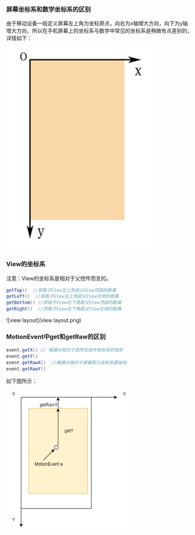### 屏幕坐标系和数学坐标系的区别

由于移动设备一般定义屏幕左上角为坐标原点，向右为x轴增大方向，向下为y轴增大方向，所以在手机屏幕上的坐标系与数学中常见的坐标系是稍微有点差别的，详情如下：

![坐标系](坐标系.PNG)

### View的坐标系

注意：View的坐标系是相对于父控件而言的。

```java
getTop()  //获取子View左上角距父View顶部的距离
getLeft()  //获取子View左上角距父View左侧的距离
getBottom() //获取子View右下角距父View顶部的距离
getRight()  //获取子View右下角距父View左侧的距离
```

![view layout](view layout.png)

### MotionEvent中get和getRaw的区别

```java
event.getX() // 触摸点相对于其所在组件坐标系的坐标
event.getY()
event.getRawX()  //触摸点相对于屏幕默认坐标系额坐标
event.getRawY()
```

如下图所示：

![view-motionevent](view-motionevent.png)